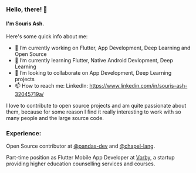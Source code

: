 ### Hello, there! 👋
#### I'm Souris Ash.

Here's some quick info about me:

- 🔭 I’m currently working on Flutter, App Development, Deep Learning and Open Source
- 🌱 I’m currently learning Flutter, Native Android Devlopment, Deep Learning
- 👯 I’m looking to collaborate on App Development, Deep Learning projects
- 📫 How to reach me: 
      LinkedIn: https://www.linkedin.com/in/souris-ash-32045719a/

I love to contribute to open source projects and am quite passionate about them, because for some reason I find it really interesting to work with so many people and the large source code.

### Experience:

Open Source contributor at [@pandas-dev](https://github.com/pandas-dev/pandas) and [@chapel-lang](https://github.com/chapel-lang).

Part-time position as Flutter Mobile App Developer at [Vorby](https://www.linkedin.com/company/vorby), a startup providing higher education counselling services and courses.
